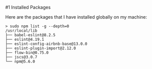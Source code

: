 #1 Installed Packages

Here are the packages that I have installed globally on my machine:

```
> sudo npm list -g --depth=0                       
/usr/local/lib
├── babel-eslint@8.2.5
├── eslint@4.19.1
├── eslint-config-airbnb-base@13.0.0
├── eslint-plugin-import@2.12.0
├── flow-bin@0.75.0
├── jscs@3.0.7
└── npm@5.6.0

```
